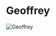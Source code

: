 # Geoffrey

![Geoffrey](https://imgix.bustle.com/rehost/2016/9/13/04329a22-ccee-4fa9-b0c6-91d30c5ac406.png?w=970&h=546&fit=crop&crop=faces&auto=format%2Ccompress&cs=srgb&q=70)


